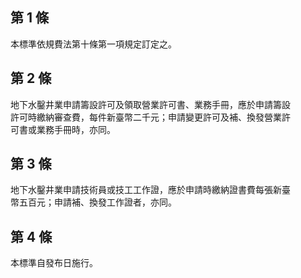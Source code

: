 第 1 條
-------
本標準依規費法第十條第一項規定訂定之。

第 2 條
-------
地下水鑿井業申請籌設許可及領取營業許可書、業務手冊，應於申請籌設  
許可時繳納審查費，每件新臺幣二千元；申請變更許可及補、換發營業許  
可書或業務手冊時，亦同。

第 3 條
-------
地下水鑿井業申請技術員或技工工作證，應於申請時繳納證書費每張新臺  
幣五百元；申請補、換發工作證者，亦同。

第 4 條
-------
本標準自發布日施行。

